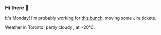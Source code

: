 ### Hi there :wave:

It's Monday! I'm probably working for [this bunch](https://github.com/kohofinancial), moving some Jira tickets.

Weather in Toronto: partly cloudy , at +20°C.

